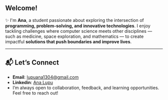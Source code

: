 ## Welcome!
✨ I'm **Ana**, a student passionate about exploring the intersection of **programming, problem-solving, and innovative technologies**. I enjoy tackling challenges where computer science meets other disciplines — such as medicine, space exploration, and mathematics — to create impactful **solutions that push boundaries and improve lives**.

---

## 📬 Let’s Connect  
- **Email**: [lupuana1304@gmail.com](mailto:lupuana1304@gmail.com)
- **Linkedin**: [Ana Lupu](https://www.linkedin.com/in/ana-lupu/)
- I’m always open to collaboration, feedback, and learning opportunities. Feel free to reach out!
